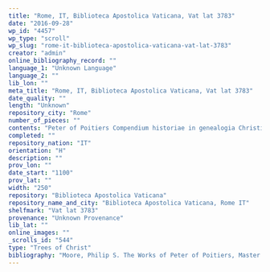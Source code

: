 ```yaml
---
title: "Rome, IT, Biblioteca Apostolica Vaticana, Vat lat 3783"
date: "2016-09-28"
wp_id: "4457"
wp_type: "scroll"
wp_slug: "rome-it-biblioteca-apostolica-vaticana-vat-lat-3783"
creator: "admin"
online_bibliography_record: ""
language_1: "Unknown Language"
language_2: ""
lib_lon: ""
meta_title: "Rome, IT, Biblioteca Apostolica Vaticana, Vat lat 3783"
date_quality: ""
length: "Unknown"
repository_city: "Rome"
number_of_pieces: ""
contents: "Peter of Poitiers Compendium historiae in genealogia Christi."
completed: ""
repository_nation: "IT"
orientation: "H"
description: ""
prov_lon: ""
date_start: "1100"
prov_lat: ""
width: "250"
repository: "Biblioteca Apostolica Vaticana"
repository_name_and_city: "Biblioteca Apostolica Vaticana, Rome IT"
shelfmark: "Vat lat 3783"
provenance: "Unknown Provenance"
lib_lat: ""
online_images: ""
_scrolls_id: "544"
type: "Trees of Christ"
bibliography: "Moore, Philip S. The Works of Peter of Poitiers, Master in Theology and Chancellor of Paris (1193-1205). Notre Dame, IN: The University of Notre Dame, 1936, 105."
---
```



